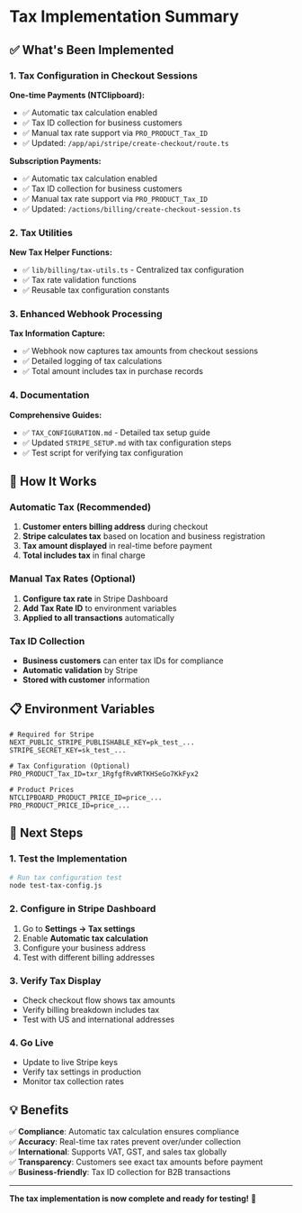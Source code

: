 # Tax Implementation Summary

## ✅ What's Been Implemented

### 1. Tax Configuration in Checkout Sessions

**One-time Payments (NTClipboard):**

- ✅ Automatic tax calculation enabled
- ✅ Tax ID collection for business customers
- ✅ Manual tax rate support via `PRO_PRODUCT_Tax_ID`
- ✅ Updated: `/app/api/stripe/create-checkout/route.ts`

**Subscription Payments:**

- ✅ Automatic tax calculation enabled
- ✅ Tax ID collection for business customers
- ✅ Manual tax rate support via `PRO_PRODUCT_Tax_ID`
- ✅ Updated: `/actions/billing/create-checkout-session.ts`

### 2. Tax Utilities

**New Tax Helper Functions:**

- ✅ `lib/billing/tax-utils.ts` - Centralized tax configuration
- ✅ Tax rate validation functions
- ✅ Reusable tax configuration constants

### 3. Enhanced Webhook Processing

**Tax Information Capture:**

- ✅ Webhook now captures tax amounts from checkout sessions
- ✅ Detailed logging of tax calculations
- ✅ Total amount includes tax in purchase records

### 4. Documentation

**Comprehensive Guides:**

- ✅ `TAX_CONFIGURATION.md` - Detailed tax setup guide
- ✅ Updated `STRIPE_SETUP.md` with tax configuration steps
- ✅ Test script for verifying tax configuration

## 🔧 How It Works

### Automatic Tax (Recommended)

1. **Customer enters billing address** during checkout
2. **Stripe calculates tax** based on location and business registration
3. **Tax amount displayed** in real-time before payment
4. **Total includes tax** in final charge

### Manual Tax Rates (Optional)

1. **Configure tax rate** in Stripe Dashboard
2. **Add Tax Rate ID** to environment variables
3. **Applied to all transactions** automatically

### Tax ID Collection

- **Business customers** can enter tax IDs for compliance
- **Automatic validation** by Stripe
- **Stored with customer** information

## 📋 Environment Variables

```env
# Required for Stripe
NEXT_PUBLIC_STRIPE_PUBLISHABLE_KEY=pk_test_...
STRIPE_SECRET_KEY=sk_test_...

# Tax Configuration (Optional)
PRO_PRODUCT_Tax_ID=txr_1RgfgfRvWRTKHSeGo7KkFyx2

# Product Prices
NTCLIPBOARD_PRODUCT_PRICE_ID=price_...
PRO_PRODUCT_PRICE_ID=price_...
```

## 🚀 Next Steps

### 1. Test the Implementation

```bash
# Run tax configuration test
node test-tax-config.js
```

### 2. Configure in Stripe Dashboard

1. Go to **Settings → Tax settings**
2. Enable **Automatic tax calculation**
3. Configure your business address
4. Test with different billing addresses

### 3. Verify Tax Display

- Check checkout flow shows tax amounts
- Verify billing breakdown includes tax
- Test with US and international addresses

### 4. Go Live

- Update to live Stripe keys
- Verify tax settings in production
- Monitor tax collection rates

## 💡 Benefits

✅ **Compliance**: Automatic tax calculation ensures compliance  
✅ **Accuracy**: Real-time tax rates prevent over/under collection  
✅ **International**: Supports VAT, GST, and sales tax globally  
✅ **Transparency**: Customers see exact tax amounts before payment  
✅ **Business-friendly**: Tax ID collection for B2B transactions

---

**The tax implementation is now complete and ready for testing!** 🎉
